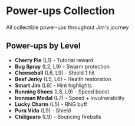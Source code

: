 # Power-ups Collection

All collectible power-ups throughout Jim's journey

## Power-ups by Level
- **Cherry Pie** (L1) - Tutorial reward
- **Bug Spray** (L2, L9) - Swarm protection
- **Cheeseball** (L6, L9) - Shield 1 hit
- **Beef Jerky** (L5, L6) - Health restoration
- **Smart Jim** (L8) - Hint highlights
- **Running Shoes** (L8, L9) - Speed boost
- **Ironman Medal** (L7) - Speed + invulnerability
- **Lucky Charm** (L5) - RNG buff
- **Pura Vida** (L9) - Shield
- **Chiliguaro** (L9) - Bouncing fireballs